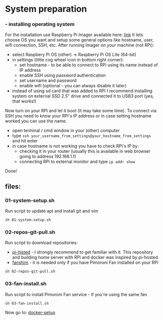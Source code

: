 # System preparation
### - installing operating system
For the installation use Raspberry Pi Imager available here: [link](https://www.raspberrypi.com/software/)
It lets choose OS you want and setup some general options like hostname, user, wifi connection, SSH, etc. After running Imager on your machine (not RPi):
* select Raspbery Pi OS (other) -> Raspberry Pi OS Lite (64-bit)
* in settings (little cog wheel icon in bottom right corner):
  * set hostname - to be able to connect to RPi using its name instead of IP address
  * enable SSH using password authentication
  * set username and password 
  * enable wifi (optional - you can always disable it later) 
* instead of using sd card that was added to RPi I recommend installing system on external SSD 2.5" drive and connected it to USB3 port (yes, that works!)

Now turn on your RPi and let it boot (it may take some time). To connect via SSH you need to know your RPi's IP address or in case setting hostname worked you can use the name.
* open terminal / cmd window in your (other) computer
* type `ssh your_username_from_settings@your_hostname_from_settings` and hit enter
* in case hostname is not working you have to check RPi's IP by:
  * checking it in your router (usually this is available in web browser going to address 192.168.1.1)
  * connecting RPi to external monitor and type `ip addr show`

Done!

## files:

### 01-system-setup.sh 
Run script to update apt and install git and vim
```
sh 01-system-setup.sh
```

### 02-repos-git-pull.sh
Run script to download repositories:
* [pi-histed](https://github.com/novaspirit/pi-hosted) - I strongly recommend to get familiar with it. This repository and building home server with RPi and docker was inspired by pi-hosted
* [fanshim](https://learn.pimoroni.com/article/getting-started-with-fan-shim) - it is needed only if you have Pimoroni Fan installed on your RPi

```
sh 02-repos-git-pull.sh
```

### 03-fan-install.sh
Run script to install Pimoroni Fan service - if you're using the same fan

```
sh 03-fan-install.sh
```

Now go to: [docker-setup](https://github.com/btk44/raspberrypi-server/tree/main/docker-setup)
